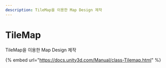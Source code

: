 ```yaml
---
description: TileMap을 이용한 Map Design 제작
---
```


# TileMap

TileMap을 이용한 Map Design 제작

{% embed url="https://docs.unity3d.com/Manual/class-Tilemap.html" %}




